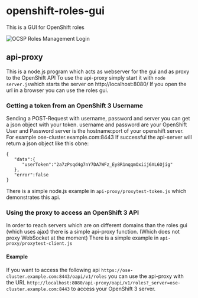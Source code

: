 # openshift-roles-gui
This is a GUI for OpenShift roles

![OCSP Roles Management Login](https://github.com/Sifa91/openshift-roles-gui/blob/master/doc/oscp_rm_login.png)

## api-proxy
This is a node.js program which acts as webserver for the gui and as proxy to the OpenShift API
To use the api-proxy simply start it with ``node server.js``which starts the server on http://localhost:8080/
If you open the url in a browser you can use the roles gui.

### Getting a token from an OpenShift 3 Username
Sending a POST-Request with username, password and server you can get a json object with your token.
username and password are your OpenShift User and Password
server is the hostname:port of your openshift server. For example ose-cluster.example.com:8443
If successful the api-server will return a json object like this obne:
```
{
   "data":{
      "userToken":"2a7zPsqd4g7nY7DA7WFz_Ey8R1nqqmOxiij6XL6Ojig"
   },
   "error":false
}
```
There is a simple node.js example in ``api-proxy/proxytest-token.js`` which demonstrates this api.

### Using the proxy to access an OpenShift 3 API
In order to reach servers which are on different domains than the roles gui (which uses ajax) there is a simple api-proxy function. (Which does not proxy WebSocket at the moment)
There is a simple example in ``api-proxy/proxytest-client.js``
#### Example
If you want to access the following api ``https://ose-cluster.example.com:8443/oapi/v1/roles`` you can use the api-proxy with the URL ``http://localhost:8080/api-proxy/oapi/v1/roles?_server=ose-cluster.example.com:8443`` to access your OpenShift 3 server.